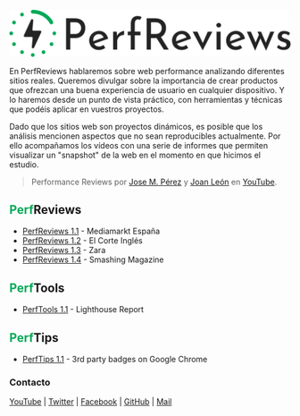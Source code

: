 ![PerfReviews](https://raw.githubusercontent.com/PerfReviews/Brand/master/PerfReviews-optimized.svg?sanitize=true)

En PerfReviews hablaremos sobre web performance analizando diferentes sitios reales. Queremos divulgar sobre la importancia de crear productos que ofrezcan una buena experiencia de usuario en cualquier dispositivo. Y lo haremos desde un punto de vista práctico, con herramientas y técnicas que podéis aplicar en vuestros proyectos.

Dado que los sitios web son proyectos dinámicos, es posible que los análisis mencionen aspectos que no sean reproducibles actualmente. Por ello acompañamos los vídeos con una serie de informes que permiten visualizar un "snapshot" de la web en el momento en que hicimos el estudio.

> Performance Reviews por [Jose M. Pérez](https://twitter.com/jmperezperez) y [Joan León](https://twitter.com/nucliweb) en [YouTube](https://www.youtube.com/channel/UCNoF5_1loBFvW2lZXPxp8ww).

## <span style="color: #00aa58">Perf</span>Reviews

- [PerfReviews 1.1](./reviews/1.1-mediamarkt.es/) - Mediamarkt España
- [PerfReviews 1.2](./reviews/1.2-elcorteingles.es/) - El Corte Inglés
- [PerfReviews 1.3](./reviews/1.3-zara.com/) - Zara
- [PerfReviews 1.4](./reviews/1.4-smashingmagazine.com/) - Smashing Magazine

## <span style="color: #00aa58">Perf</span>Tools

- [PerfTools 1.1](/PerfReviews/PerfTools/tree/master/Lighthouse-Report) - Lighthouse Report

## <span style="color: #00aa58">Perf</span>Tips

- [PerfTips 1.1](https://www.youtube.com/watch?v=50DiJphbXiU) - 3rd party badges on Google Chrome

### Contacto 

[YouTube](https://www.youtube.com/channel/UCNoF5_1loBFvW2lZXPxp8ww) | [Twitter](https://twitter.com/perfreviews_) | [Facebook](https://www.facebook.com/PerfReviews-221286588787407/) | [GitHub](https://github.com/PerfReviews/) | [Mail](mailto:perfreviews.mail@gmail.com)